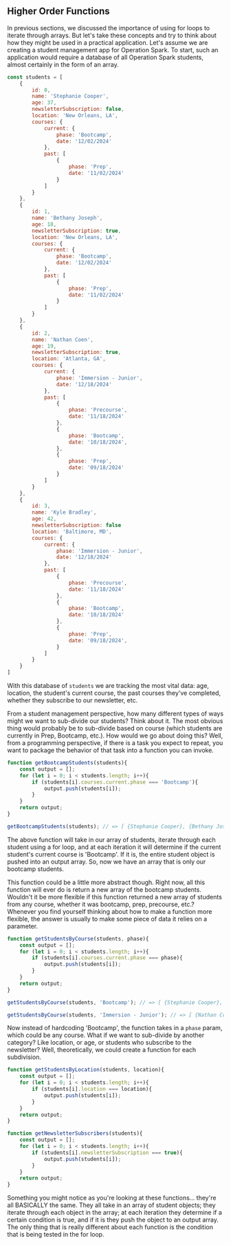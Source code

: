 ## Higher Order Functions

In previous sections, we discussed the importance of using for loops to iterate through arrays. But let's take these concepts and try to think about how they might be used in a practical application. Let's assume we are creating a student management app for Operation Spark. To start, such an application would require a database of all Operation Spark students, almost certainly in the form of an array.

```javascript
const students = [
    {
        id: 0,
        name: 'Stephanie Cooper',
        age: 37,
        newsletterSubscription: false,
        location: 'New Orleans, LA',
        courses: {
            current: {
                phase: 'Bootcamp',
                date: '12/02/2024'
            },
            past: [
                {
                    phase: 'Prep',
                    date: '11/02/2024'
                }
            ]
        }
    },
    {
        id: 1,
        name: 'Bethany Joseph',
        age: 18,
        newsletterSubscription: true,
        location: 'New Orleans, LA',
        courses: {
            current: {
                phase: 'Bootcamp',
                date: '12/02/2024'
            },
            past: [
                {
                    phase: 'Prep',
                    date: '11/02/2024'
                }
            ]
        }
    },
    {
        id: 2,
        name: 'Nathan Coen',
        age: 19,
        newsletterSubscription: true,
        location: 'Atlanta, GA',
        courses: {
            current: {
                phase: 'Immersion - Junior',
                date: '12/18/2024'
            },
            past: [
                {
                    phase: 'Precourse',
                    date: '11/18/2024'
                },
                {
                    phase: 'Bootcamp',
                    date: '10/18/2024',
                },
                {
                    phase: 'Prep',
                    date: '09/18/2024'
                }
            ]
        }
    },
    {
        id: 3,
        name: 'Kyle Bradley',
        age: 42,
        newsletterSubscription: false
        location: 'Baltimore, MD',
        courses: {
            current: {
                phase: 'Immersion - Junior',
                date: '12/18/2024'
            },
            past: [
                {
                    phase: 'Precourse',
                    date: '11/18/2024'
                },
                {
                    phase: 'Bootcamp',
                    date: '10/18/2024'
                },
                {
                    phase: 'Prep',
                    date: '09/18/2024',
                }
            ]
        }
    }
]
```

With this database of `students` we are tracking the most vital data: age, location, the student's current course, the past courses they've completed, whether they subscribe to our newsletter, etc.

From a student management perspective, how many different types of ways might we want to sub-divide our students? Think about it. The most obvious thing would probably be to sub-divide based on course (which students are currently in Prep, Bootcamp, etc.). How would we go about doing this? Well, from a programming perspective, if there is a task you expect to repeat, you want to package the behavior of that task into a function you can invoke.

```javascript
function getBootcampStudents(students){
    const output = [];
    for (let i = 0; i < students.length; i++){
        if (students[i].courses.current.phase === 'Bootcamp'){
            output.push(students[i]);
        }
    }
    return output;
}

getBootcampStudents(students); // => [ {Stephanie Cooper}, {Bethany Joseph}]
```

The above function will take in our array of students, iterate through each student using a for loop, and at each iteration it will determine if the current student's current course is 'Bootcamp'. If it is, the entire student object is pushed into an output array. So, now we have an array that is only our bootcamp students. 

This function could be a little more abstract though. Right now, all this function will ever do is return a new array of the bootcamp students. Wouldn't it be more flexible if this function returned a new array of students from any course, whether it was bootcamp, prep, precourse, etc.? Whenever you find yourself thinking about how to make a function more flexible, the answer is usually to make some piece of data it relies on a parameter. 

```javascript
function getStudentsByCourse(students, phase){
    const output = [];
    for (let i = 0; i < students.length; i++){
        if (students[i].courses.current.phase === phase){
            output.push(students[i]);
        }
    }
    return output;
}

getStudentsByCourse(students, 'Bootcamp'); // => [ {Stephanie Cooper}, {Bethany Joseph} ]

getStudentsByCourse(students, 'Immersion - Junior'); // => [ {Nathan Coen}, {Kyle Bradley} ]
```

Now instead of hardcoding 'Bootcamp', the function takes in a `phase` param, which could be any course. What if we want to sub-divide by another category? Like location, or age, or students who subscribe to the newsletter? Well, theoretically, we could create a function for each subdivision.

```javascript
function getStudentsByLocation(students, location){
    const output = [];
    for (let i = 0; i < students.length; i++){
        if (students[i].location === location){
            output.push(students[i]);
        }
    }
    return output;
}

function getNewsletterSubscribers(students){
    const output = [];
    for (let i = 0; i < students.length; i++){
        if (students[i].newsletterSubscription === true){
            output.push(students[i]);
        }
    }
    return output;
}
```

Something you might notice as you're looking at these functions... they're all BASICALLY the same. They all take in an array of student objects; they iterate through each object in the array; at each iteration they determine if a certain condition is true, and if it is they push the object to an output array. The only thing that is really different about each function is the condition that is being tested in the for loop.
